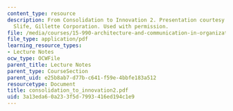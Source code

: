 ```yaml
---
content_type: resource
description: From Consolidation to Innovation 2. Presentation courtesy of Dr. Charles
  Slife, Gillette Corporation. Used with permission.
file: /media/courses/15-990-architecture-and-communication-in-organizations-fall-2003/3a13eda60a233f5d7993416ed194c1e9_consolidation_to_innovation2.pdf
file_type: application/pdf
learning_resource_types:
- Lecture Notes
ocw_type: OCWFile
parent_title: Lecture Notes
parent_type: CourseSection
parent_uid: e25b8ab7-d77b-c641-f59e-4bbfe183a512
resourcetype: Document
title: consolidation_to_innovation2.pdf
uid: 3a13eda6-0a23-3f5d-7993-416ed194c1e9
---
```

